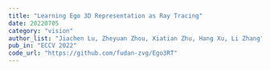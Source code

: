 ```yaml
---
title: "Learning Ego 3D Representation as Ray Tracing"
date: 20220705
category: "vision"
author_list: "Jiachen Lu, Zheyuan Zhou, Xiatian Zhu, Hang Xu, Li Zhang"
pub_in: "ECCV 2022"
code_url: "https://github.com/fudan-zvg/Ego3RT"
---
```

